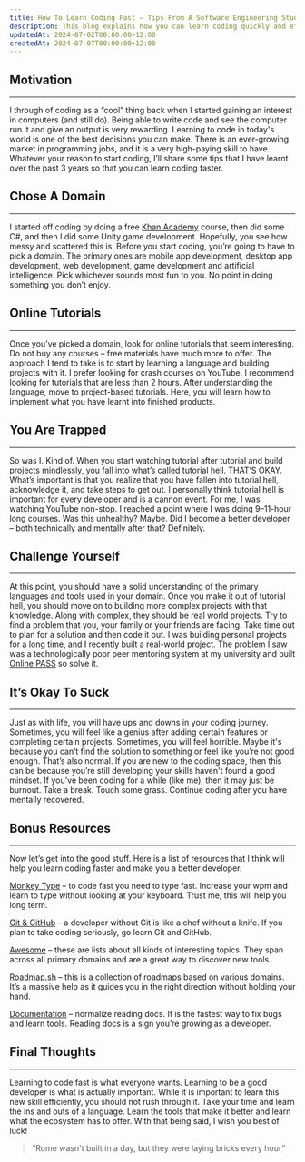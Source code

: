 ```yaml
---
title: How To Learn Coding Fast – Tips From A Software Engineering Student.
description: This blog explains how you can learn coding quickly and effectively along with tips on how to grow as a developer.
updatedAt: 2024-07-02T00:00:00+12:00
createdAt: 2024-07-07T00:00:00+12:00
---
```


## Motivation

---

I through of coding as a “cool” thing back when I started gaining an interest in computers (and still do). Being able to write code and see the computer run it and give an output is very rewarding. Learning to code in today's world is one of the best decisions you can make. There is an ever-growing market in programming jobs, and it is a very high-paying skill to have. Whatever your reason to start coding, I’ll share some tips that I have learnt over the past 3 years so that you can learn coding faster.

## Chose A Domain

---

I started off coding by doing a free [Khan Academy](https://www.khanacademy.org/) course, then did some C#, and then I did some Unity game development. Hopefully, you see how messy and scattered this is. Before you start coding, you’re going to have to pick a domain. The primary ones are mobile app development, desktop app development, web development, game development and artificial intelligence. Pick whichever sounds most fun to you. No point in doing something you don’t enjoy.

## Online Tutorials

---

Once you’ve picked a domain, look for online tutorials that seem interesting. Do not buy any courses – free materials have much more to offer. The approach I tend to take is to start by learning a language and building projects with it. I prefer looking for crash courses on YouTube. I recommend looking for tutorials that are less than 2 hours. After understanding the language, move to project-based tutorials. Here, you will learn how to implement what you have learnt into finished products.

## You Are Trapped

---

So was I. Kind of. When you start watching tutorial after tutorial and build projects mindlessly, you fall into what’s called [tutorial hell](https://www.freecodecamp.org/news/tag/tutorial-hell/). THAT’S OKAY. What’s important is that you realize that you have fallen into tutorial hell, acknowledge it, and take steps to get out. I personally think tutorial hell is important for every developer and is a [cannon event](https://www.collinsdictionary.com/dictionary/english/canon-event). For me, I was watching YouTube non-stop. I reached a point where I was doing 9–11-hour long courses. Was this unhealthy? Maybe. Did I become a better developer – both technically and mentally after that? Definitely.

## Challenge Yourself

---

At this point, you should have a solid understanding of the primary languages and tools used in your domain. Once you make it out of tutorial hell, you should move on to building more complex projects with that knowledge. Along with complex, they should be real world projects. Try to find a problem that you, your family or your friends are facing. Take time out to plan for a solution and then code it out. I was building personal projects for a long time, and I recently built a real-world project. The problem I saw was a technologically poor peer mentoring system at my university and built [Online PASS](https://www.anav.dev/projects/online-pass) so solve it.

## It’s Okay To Suck

---

Just as with life, you will have ups and downs in your coding journey. Sometimes, you will feel like a genius after adding certain features or completing certain projects. Sometimes, you will feel horrible. Maybe it's because you can’t find the solution to something or feel like you’re not good enough. That’s also normal. If you are new to the coding space, then this can be because you’re still developing your skills haven't found a good mindset. If you’ve been coding for a while (like me), then it may just be burnout. Take a break. Touch some grass. Continue coding after you have mentally recovered.

## Bonus Resources

---

Now let’s get into the good stuff. Here is a list of resources that I think will help you learn coding faster and make you a better developer.

[Monkey Type](https://monkeytype.com/) – to code fast you need to type fast. Increase your wpm and learn to type without looking at your keyboard. Trust me, this will help you long term.

[Git & GitHub](https://cs000.anav.dev) – a developer without Git is like a chef without a knife. If you plan to take coding seriously, go learn Git and GitHub.

[Awesome](https://github.com/sindresorhus/awesome) – these are lists about all kinds of interesting topics. They span across all primary domains and are a great way to discover new tools.

[Roadmap.sh](https://roadmap.sh) – this is a collection of roadmaps based on various domains. It’s a massive help as it guides you in the right direction without holding your hand.

[Documentation](https://guneetsinghtuli.medium.com/why-learning-from-documentation-is-better-than-watching-youtube-tutorial-4e1282132bda) – normalize reading docs. It is the fastest way to fix bugs and learn tools. Reading docs is a sign you’re growing as a developer.

## Final Thoughts

---

Learning to code fast is what everyone wants. Learning to be a good developer is what is actually important. While it is important to learn this new skill efficiently, you should not rush through it. Take your time and learn the ins and outs of a language. Learn the tools that make it better and learn what the ecosystem has to offer. With that being said, I wish you best of luck!`

> “Rome wasn't built in a day, but they were laying bricks every hour”

